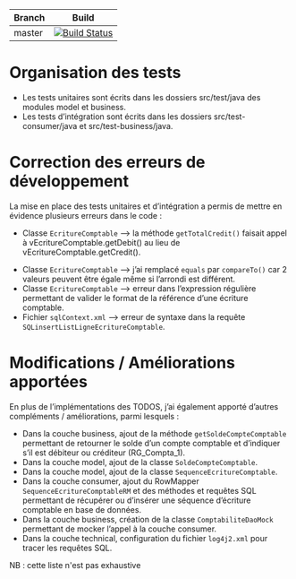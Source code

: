 
| Branch        | Build           |
| ------------- |:-------------:|
| master      | [![Build Status](https://travis-ci.com/jdenoeud/expert-javaee-projet4.svg?token=3GQq85RKYqZzJeJutF7K&branch=master)](https://travis-ci.com/jdenoeud/expert-javaee-projet4) 

# Organisation des tests
* Les tests unitaires sont écrits dans les dossiers src/test/java des modules model et business.
* Les tests d’intégration sont écrits dans les dossiers src/test-consumer/java et src/test-business/java.

# Correction des erreurs de développement
La mise en place des tests unitaires et d’intégration a permis de mettre en évidence plusieurs erreurs dans le code :
*	Classe `EcritureComptable` --> la méthode `getTotalCredit()` faisait appel à vEcritureComptable.getDebit() au lieu de vEcritureComptable.getCredit().
-	Classe `EcritureComptable` --> j’ai remplacé `equals` par `compareTo()` car 2 valeurs peuvent être égale même si l’arrondi est différent.
-	Classe `EcritureComptable` --> erreur dans l’expression régulière permettant de valider le format de la référence d’une écriture comptable.
-	Fichier `sqlContext.xml` --> erreur de syntaxe dans la requête `SQLinsertListLigneEcritureComptable`.

# Modifications / Améliorations apportées
En plus de l’implémentations des TODOS, j’ai également apporté d’autres compléments / améliorations, parmi lesquels :
-	Dans la couche business, ajout de la méthode `getSoldeCompteComptable` permettant de retourner le solde d’un compte comptable et d’indiquer s’il est débiteur ou créditeur (RG_Compta_1).
-	Dans la couche model, ajout de la classe `SoldeCompteComptable`.
-	Dans la couche model, ajout de la classe `SequenceEcritureComptable`.
-	Dans la couche consumer, ajout du RowMapper `SequenceEcritureComptableRM` et des méthodes et requêtes SQL permettant de récupérer ou d’insérer une séquence d’écriture comptable en base de données.
-	Dans la couche business, création de la classe `ComptabiliteDaoMock` permettant de mocker l’appel à la couche consumer.
-	Dans la couche technical, configuration du fichier `log4j2.xml` pour tracer les requêtes SQL.

NB : cette liste n'est pas exhaustive





